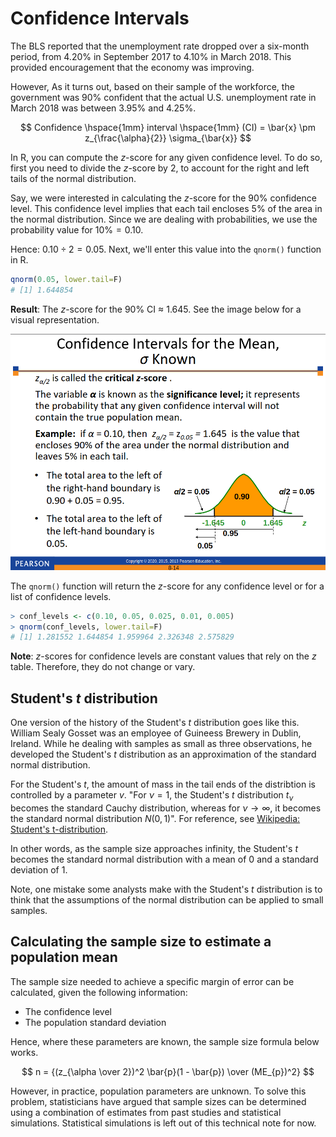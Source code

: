 # Confidence Intervals
The BLS reported that the unemployment rate
dropped over a six-month period, from 4.20% in
September 2017 to 4.10% in March 2018. This
provided encouragement that the economy was
improving.

However, As it turns out, based on their sample of the workforce, the government was 90% confident that the actual U.S. unemployment rate in March 2018 was between $3.95\%$ and $4.25$\%.

$$
Confidence \hspace{1mm} interval \hspace{1mm} (CI) = \bar{x} \pm z_{\frac{\alpha}{2}} \sigma_{\bar{x}}
$$

In R, you can compute the $z$-score for any given confidence level. To do so, first you need to divide the $z$-score by 2, to account for the right and left tails of the normal distribution.

Say, we were interested in calculating the $z$-score for the 90% confidence level. This confidence level implies that each tail encloses $5\%$ of the area in the normal distribution. Since we are dealing with probabilities, we use the probability value for $10\% = 0.10$.

Hence: $0.10  \div 2 = 0.05$. Next, we'll enter this value into the `qnorm()` function in R.

```r
qnorm(0.05, lower.tail=F)
# [1] 1.644854
```
**Result**: The $z$-score for the $90\%$ CI $\approx$ $1.645$. See the image below for a visual representation.

![Confidence intervals for the mean](./images/Screenshot%202023-07-10%20at%2011-22-07%20Chapter%208%20-%20dbs3e_ppt_ch08.pdf.png)

The `qnorm()` function will return the $z$-score for any confidence level or for a list of confidence levels.

```r
> conf_levels <- c(0.10, 0.05, 0.025, 0.01, 0.005)
> qnorm(conf_levels, lower.tail=F)
# [1] 1.281552 1.644854 1.959964 2.326348 2.575829
```
**Note**: $z$-scores for confidence levels are constant values that rely on the $z$ table. Therefore, they do not change or vary.

## Student's $t$ distribution
One version of the history of the Student's *t* distribution goes like this. William Sealy Gosset was an employee of Guineess Brewery in Dublin, Ireland. While he dealing with samples as small as three observations, he developed the Student's *t* distribution as an approximation of the standard normal distribution.

For the Student's $t$, the amount of mass in the tail ends of the distribtion is controlled by a parameter $v$. "For $ν = 1$, the Student's $t$ distribution $t_ν$ becomes the standard Cauchy distribution, whereas for $ν → ∞$, it becomes the standard normal distribution $N (0, 1)$". For reference, see [Wikipedia: Student's t-distribution](https://en.wikipedia.org/wiki/Student's_t-distribution). 

In other words, as the sample size approaches infinity, the Student's $t$ becomes the standard normal distribution with a mean of $0$ and a standard deviation of $1$.

Note, one mistake some analysts make with the Student's *t* distribution is to think that the assumptions of the normal distribution can be applied to small samples.


## Calculating the sample size to estimate a population mean
The sample size needed to achieve a specific margin of error can be calculated, given the following information:
- The confidence level
- The population standard deviation

Hence, where these parameters are known, the sample size formula below works.

$$
n = {(z_{\alpha \over 2})^2 \bar{p}(1 - \bar{p}) \over (ME_{p})^2}
$$

However, in practice, population parameters are unknown. To solve this problem, statisticians have argued that sample sizes can be determined using a combination of estimates from past studies and statistical simulations. Statistical simulations is left out of this technical note for now. 
